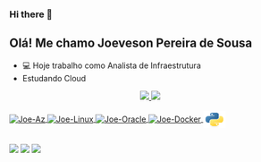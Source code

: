 ### Hi there 👋
## Olá! Me chamo Joeveson Pereira de Sousa

- 💻 Hoje trabalho como Analista de Infraestrutura
- Estudando Cloud

<div align="center">
  <a href="https://github.com/joeveson">
  <img height="180em" src="https://github-readme-stats.vercel.app/api?username=joeveson&show_icons=true&theme=dark&include_all_commits=true&count_private=true"/>
  <img height="180em" src="https://github-readme-stats.vercel.app/api/top-langs/?username=joeveson&layout=compact&langs_count=7&theme=dark"/>
</div>
</div>
<div style="display: inline_block"><br>
  <img align="center" alt="Joe-Az" height="30" width="40" src="https://cdn.jsdelivr.net/gh/devicons/devicon/icons/azure/azure-original.svg" />             
  <img align="center" alt="Joe-Linux" height="30" width="40" src="https://cdn.jsdelivr.net/gh/devicons/devicon/icons/linux/linux-original.svg" />
  <img align="center" alt="Joe-Oracle" height="30" width="40" src="https://cdn.jsdelivr.net/gh/devicons/devicon/icons/oracle/oracle-original.svg" />
  <img align="center" alt="Joe-Docker" height="30" width="40" src="https://cdn.jsdelivr.net/gh/devicons/devicon/icons/docker/docker-original.svg" />
  <img align="center" alt="Joe-Python" height="30" width="40" src="https://raw.githubusercontent.com/devicons/devicon/master/icons/python/python-original.svg">                    
</div>

##

<div> 
  <a href="https://www.instagram.com/joeveson.pereira" target="_blank"><img src="https://img.shields.io/badge/-Instagram-%23E4405F?style=for-the-badge&logo=instagram&logoColor=white" target="_blank"></a>
  <a href = "mailto:special.vips@gmail.com"><img src="https://img.shields.io/badge/-Gmail-%23333?style=for-the-badge&logo=gmail&logoColor=white" target="_blank"></a>
  <a href="https://www.linkedin.com/in/joeveson-pereira-de-sousa-941105140" target="_blank"><img src="https://img.shields.io/badge/-LinkedIn-%230077B5?style=for-the-badge&logo=linkedin&logoColor=white" target="_blank"></a> 
</div>
